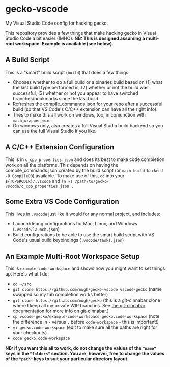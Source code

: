 # gecko-vscode
My Visual Studio Code config for hacking gecko.

This repository provides a few things that make hacking gecko in Visual Studio Code a bit easier (IMHO). **NB: This is designed assuming a multi-root workspace. Example is available (see below).**

## A Build Script
This is a "smart" build script (`build`) that does a few things:
 - Chooses whether to do a full build or a binaries build based on (1) what the last build type performed is, (2) whether or not the build was successful, (3) whether or not you appear to have switched branches/bookmarks since the last build.
 - Refreshes the compile_commands.json for your repo after a successful build (so that VS Code's C/C++ extension can have all the right info).
 - Tries to make this all work on windows, too, in conjunction with `mach_wrapper_win`.
 - On windows only, also creates a full Visual Studio build backend so you can use the full Visual Studio if you like.

## A C/C++ Extension Configuration
This is in `c_cpp_properties.json` and does its best to make code completion work on all the platforms. This depends on having the compile_commands.json created by the build script (or `mach build-backend -B CompileDB`) available.
To make use of this, `cd` into your `${TOPSRCDIR}/.vscode` and `ln -s /path/to/gecko-vscode/c_cpp_properties.json .`

## Some Extra VS Code Configuration
This lives in `.vscode` just like it would for any normal project, and includes:
 - Launch/debug configurations for Mac, Linux, and Windows (`.vscode/launch.json`)
 - Build configurations to be able to use the smart build script with VS Code's usual build keybindings (`.vscode/tasks.json`)
 
## An Example Multi-Root Workspace Setup
This is `example-code-workspace` and shows how you might want to set things up. Here's what I do:
 - `cd ~/src`
 - `git clone https://github.com/nwgh/gecko-vscode vscode-gecko` (name swapped so my tab completion works better)
 - `git clone https://gitlab.com/nwgh/gecko` (this is a git-cinnabar clone where I keep all my private WIP branches. See [the git-cinnabar documentation](https://github.com/glandium/git-cinnabar/wiki) for more info on git-cinnabar.)
 - `cp vscode-gecko/example-code-workspace gecko.code-workspace` (note the difference in `-` versus `.` before `code-workspace` - this is important!)
 - `vi gecko.code-workspace` (edit to make sure all the paths are right for your checkouts)
 - `code gecko.code-workspace`

**NB: If you want this all to work, do not change the values of the `"name"` keys in the `"folders"` section. You are, however, free to change the values of the `"path"` keys to suit your particular directory layout.**
